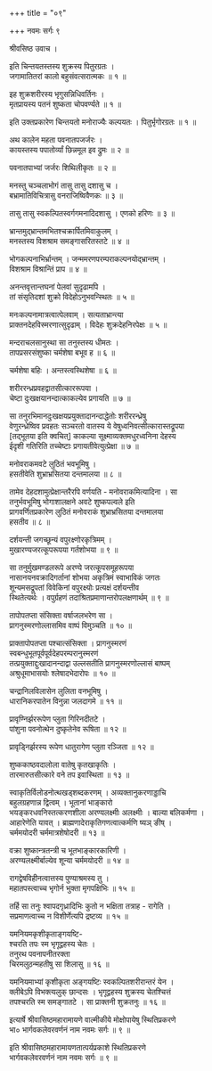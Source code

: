 +++
title = "०९"

+++
नवमः सर्गः ९  
  
श्रीवसिष्ठ उवाच ।  
  
इति चिन्तयतस्तस्य शुक्रस्य पितुरग्रतः ।  
जगामातितरां कालो बहुसंवत्सरात्मकः ॥ १ ॥  
  
इह शुक्रशरीरस्य भृगुसन्निधिवर्तिनः ।  
मृतप्रायस्य पतनं शुष्कता चोपवर्ण्यते ॥ १ ॥  
  
इति उक्तप्रकारेण चिन्तयतो मनोराज्यैः कल्पयतः । पितुर्भृगोरग्रतः ॥ १ ॥  
  
अथ कालेन महता पवनातपजर्जरः ।  
कायस्तस्य पपातोर्व्यां छिन्नमूल इव द्रुमः ॥ २ ॥  
  
पवनातपाभ्यां जर्जरः शिथिलीकृतः ॥ २ ॥  
  
मनस्तु चञ्चलाभोगं तासु तासु दशासु च ।  
बभ्रामातिविचित्रासु वनराजिष्विवैणकः ॥ ३ ॥  
  
तासु तासु स्वकल्पितस्वर्गगमनादिदशासु । एणको हरिणः ॥ ३ ॥  
  
भ्रान्तमुद्भ्रान्तमभितश्चक्रार्पितमिवाकुलम् ।  
मनस्तस्य विशश्राम समङ्गासरितस्तटे ॥ ४ ॥  
  
भोगकल्पनाभिर्भ्रान्तम् । जन्ममरणपरम्पराकल्पनयोद्भ्रान्तम् ।   
विशश्राम विश्रान्तिं प्राप ॥ ४ ॥  
  
अनन्तवृत्तान्तघनां पेलवां सुदृढामपि ।  
तां संसृतिदशां शुक्रो विदेहोऽनुभवन्स्थितः ॥ ५ ॥  
  
मनःकल्पनामात्रत्वात्पेलवाम् । सत्यताभ्रान्त्या   
प्राक्तनदेहविस्मरणात्सुदृढाम् । विदेहः शुक्रदेहनिरपेक्षः ॥ ५ ॥  
  
मन्दराचलसानुस्था सा तनुस्तस्य धीमतः ।  
तापप्रसरसंशुष्का चर्मशेषा बभूव ह ॥ ६ ॥  
  
चर्मशेषा बहिः । अन्तस्त्वस्थिशेषा ॥ ६ ॥  
  
शरीररन्ध्रप्रवहद्वातसीत्काररूपया ।  
चेष्टा दुःखक्षयानन्दात्काकल्येव प्रगायति ॥ ७ ॥  
  
सा तनुरभिमानदुःखक्षयप्रयुक्तादानन्दाद्धेतोः शरीररन्ध्रेषु   
वेणुरन्ध्रेष्विव प्रवहतः सञ्चरतो वातस्य ये वेषुध्वनिवत्सीत्कारास्तद्रूपया   
[तद्भूतया इति क्वचित्] काकल्या सूक्ष्माव्यक्तमधुरध्वनिना देहस्य   
ईदृशी गतिरिति तच्चेष्टाः प्रगायतीवेत्युत्प्रेक्षा ॥ ७ ॥  
  
मनोवराकमवटे लुठितं भवभूमिषु ।  
हसतीवेति शुभ्राभ्रसितया दन्तमालया ॥ ८ ॥  
  
तामेव देहदशामुत्प्रेक्षान्तरैरपि वर्णयति - मनोवराकमित्यादिना । सा   
तनुर्भवभूमिषु भोगाशालक्षने अवटे शुष्कपल्वले इति   
प्रागवर्णितप्रकारेण लुठितं मनोवराकं शुभ्राभ्रसितया दन्तमालया   
हसतीव ॥ ८ ॥  
  
दर्शयन्ती जगच्छून्यं वपुरक्ष्णोरकृत्रिमम् ।  
मुखारण्यजरत्कूपरूपया गर्तशोभया ॥ ९ ॥  
  
सा तनुर्मुखमण्डलरूपे अरण्ये जरत्कूपसमूहरूपया   
नासानयनवक्रादिगर्तानां शोभया अकृत्रिमं स्वाभाविकं जगतः   
शून्यमसद्रूपतां विवेकिनां वपुरक्ष्योः प्रत्यक्षं दर्शयन्तीव   
स्थितेत्यर्थः । वपुर्ग्रहणं तदाश्रितप्रमाणान्तरोपलक्षणार्थम् ॥ ९ ॥  
  
तापोपतप्ता संसिक्ता वर्षाजलभरेण सा ।  
प्रागनुस्मरणोल्लासमिव वाष्पं विमुञ्चति ॥ १० ॥  
  
प्राक्तापोपतप्ता पश्चात्संसिक्ता । प्रागनुस्मरणं   
स्वबन्धुभूतपूर्वपूर्वदेहपरम्परानुस्मरणं   
तत्प्रयुक्ताद्दुःखादानन्दाद्वा उल्लसतीति प्रागनुस्मरणोल्लासं बाष्पम्   
अश्रुधूमाभासयोः श्लेषादभेदारोपः ॥ १० ॥  
  
चन्द्रानिलविलासेन लुलिता वनभूमिषु ।  
धारानिकरपातेन विनुन्ना जलदागमे ॥ ११ ॥  
  
प्रावृण्निर्झररूपेण प्लुता गिरिनदीतटे ।  
पांशुना पवनोत्थेन दुष्कृतेनेव रूषिता ॥ १२ ॥  
  
प्रावृड्निर्झरस्य रूपेण धातुरागेण प्लुता रञ्जिता ॥ १२ ॥  
  
शुष्ककाष्ठवदालोला वातेषु कृतखाकृतिः ।  
तारमारुतसीत्कारे वने तप इवास्थिता ॥ १३ ॥  
  
स्वाकृतिर्विलोडनोत्थखड्शब्दकरणम् । अव्यक्तानुकरणाड्डाचि   
बहुलग्रहणान्न द्वित्वम् । भूतानां भाङ्कारो   
भयङ्करधवनिस्तत्करणशीला अरण्यलक्ष्मीः अलक्ष्मीः । बाल्या बलिकर्मणा ।   
आहारेणेति यावत् । ब्राह्मणादेराकृतिगणत्वात्कर्मणि ष्यञ् ङीष् ।   
चर्ममयोदरी चर्ममात्रशेषोदरी ॥ १३ ॥  
  
वक्रा शुष्कान्त्रतन्त्री च भूतभाङ्कारकारिणी ।  
अरण्यलक्ष्मीर्बाल्येव शून्या चर्ममयोदरी ॥ १४ ॥  
  
रागद्वेषविहीनत्वात्तस्य पुण्याश्रमस्य तु ।  
महातपस्त्वाच्च भृगोर्न भुक्ता मृगपक्षिभिः ॥ १५ ॥  
  
तर्हि सा तनुः श्वापदगृध्रादिभिः कुतो न भक्षिता तत्राह - रागेति ।   
सप्रमाणत्वाच्च न विशीर्णेत्यपि द्रष्टव्य ॥ १५ ॥  
  
यमनियमकृशीकृताङ्गयष्टि-  
श्चरति तपः स्म भृगूद्वहस्य चेतः ।  
तनुरथ पवनापनीतरक्ता  
चिरमलुठन्महतीषु सा शिलासु ॥ १६ ॥  
  
यमनियमाभ्यां कृशीकृता अङ्गयष्टिः स्वकल्पितशरीरान्तरं येन ।   
क्लीबेऽपि विभक्त्यलुक् छान्दसः । भृगूद्वहस्य शुक्रस्य चेतश्चित्तं   
तपश्चरति स्म समङ्गातटे । सा प्राक्तनी शुक्रतनुः ॥ १६ ॥  
  
इत्यार्षे श्रीवासिष्ठमहारामायणे वाल्मीकीये मोक्षोपायेषु स्थितिप्रकरणे   
भा० भार्गवकलेवरवर्णनं नाम नवमः सर्गः ॥ ९ ॥  
  
इति श्रीवासिष्ठमहारामायणतात्पर्यप्रकाशे स्थितिप्रकरणे   
भार्गवकलेवरवर्णनं नाम नवमः सर्गः ॥ ९ ॥  
  
  